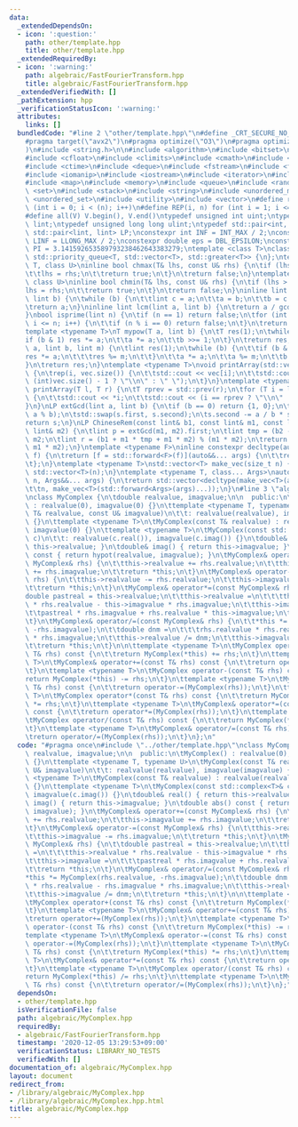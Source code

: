 ```yaml
---
data:
  _extendedDependsOn:
  - icon: ':question:'
    path: other/template.hpp
    title: other/template.hpp
  _extendedRequiredBy:
  - icon: ':warning:'
    path: algebraic/FastFourierTransform.hpp
    title: algebraic/FastFourierTransform.hpp
  _extendedVerifiedWith: []
  _pathExtension: hpp
  _verificationStatusIcon: ':warning:'
  attributes:
    links: []
  bundledCode: "#line 2 \"other/template.hpp\"\n#define _CRT_SECURE_NO_WARNINGS\n\
    #pragma target(\"avx2\")\n#pragma optimize(\"O3\")\n#pragma optimize(\"unroll-loops\"\
    )\n#include <string.h>\n\n#include <algorithm>\n#include <bitset>\n#include <cassert>\n\
    #include <cfloat>\n#include <climits>\n#include <cmath>\n#include <complex>\n\
    #include <ctime>\n#include <deque>\n#include <fstream>\n#include <functional>\n\
    #include <iomanip>\n#include <iostream>\n#include <iterator>\n#include <list>\n\
    #include <map>\n#include <memory>\n#include <queue>\n#include <random>\n#include\
    \ <set>\n#include <stack>\n#include <string>\n#include <unordered_map>\n#include\
    \ <unordered_set>\n#include <utility>\n#include <vector>\n#define rep(i, n) for\
    \ (int i = 0; i < (n); i++)\n#define REP(i, n) for (int i = 1; i <= (n); i++)\n\
    #define all(V) V.begin(), V.end()\ntypedef unsigned int uint;\ntypedef long long\
    \ lint;\ntypedef unsigned long long ulint;\ntypedef std::pair<int, int> P;\ntypedef\
    \ std::pair<lint, lint> LP;\nconstexpr int INF = INT_MAX / 2;\nconstexpr lint\
    \ LINF = LLONG_MAX / 2;\nconstexpr double eps = DBL_EPSILON;\nconstexpr double\
    \ PI = 3.141592653589793238462643383279;\ntemplate <class T>\nclass prique : public\
    \ std::priority_queue<T, std::vector<T>, std::greater<T>> {\n};\ntemplate <class\
    \ T, class U>\ninline bool chmax(T& lhs, const U& rhs) {\n\tif (lhs < rhs) {\n\
    \t\tlhs = rhs;\n\t\treturn true;\n\t}\n\treturn false;\n}\ntemplate <class T,\
    \ class U>\ninline bool chmin(T& lhs, const U& rhs) {\n\tif (lhs > rhs) {\n\t\t\
    lhs = rhs;\n\t\treturn true;\n\t}\n\treturn false;\n}\ninline lint gcd(lint a,\
    \ lint b) {\n\twhile (b) {\n\t\tlint c = a;\n\t\ta = b;\n\t\tb = c % b;\n\t}\n\
    \treturn a;\n}\ninline lint lcm(lint a, lint b) {\n\treturn a / gcd(a, b) * b;\n\
    }\nbool isprime(lint n) {\n\tif (n == 1) return false;\n\tfor (int i = 2; i *\
    \ i <= n; i++) {\n\t\tif (n % i == 0) return false;\n\t}\n\treturn true;\n}\n\
    template <typename T>\nT mypow(T a, lint b) {\n\tT res(1);\n\twhile (b) {\n\t\t\
    if (b & 1) res *= a;\n\t\ta *= a;\n\t\tb >>= 1;\n\t}\n\treturn res;\n}\nlint modpow(lint\
    \ a, lint b, lint m) {\n\tlint res(1);\n\twhile (b) {\n\t\tif (b & 1) {\n\t\t\t\
    res *= a;\n\t\t\tres %= m;\n\t\t}\n\t\ta *= a;\n\t\ta %= m;\n\t\tb >>= 1;\n\t\
    }\n\treturn res;\n}\ntemplate <typename T>\nvoid printArray(std::vector<T>& vec)\
    \ {\n\trep(i, vec.size()) {\n\t\tstd::cout << vec[i];\n\t\tstd::cout << (i ==\
    \ (int)vec.size() - 1 ? \"\\n\" : \" \");\n\t}\n}\ntemplate <typename T>\nvoid\
    \ printArray(T l, T r) {\n\tT rprev = std::prev(r);\n\tfor (T i = l; i != r; i++)\
    \ {\n\t\tstd::cout << *i;\n\t\tstd::cout << (i == rprev ? \"\\n\" : \" \");\n\t\
    }\n}\nLP extGcd(lint a, lint b) {\n\tif (b == 0) return {1, 0};\n\tLP s = extGcd(b,\
    \ a % b);\n\tstd::swap(s.first, s.second);\n\ts.second -= a / b * s.first;\n\t\
    return s;\n}\nLP ChineseRem(const lint& b1, const lint& m1, const lint& b2, const\
    \ lint& m2) {\n\tlint p = extGcd(m1, m2).first;\n\tlint tmp = (b2 - b1) * p %\
    \ m2;\n\tlint r = (b1 + m1 * tmp + m1 * m2) % (m1 * m2);\n\treturn std::make_pair(r,\
    \ m1 * m2);\n}\ntemplate <typename F>\ninline constexpr decltype(auto) lambda_fix(F&&\
    \ f) {\n\treturn [f = std::forward<F>(f)](auto&&... args) {\n\t\treturn f(f, std::forward<decltype(args)>(args)...);\n\
    \t};\n}\ntemplate <typename T>\nstd::vector<T> make_vec(size_t n) {\n\treturn\
    \ std::vector<T>(n);\n}\ntemplate <typename T, class... Args>\nauto make_vec(size_t\
    \ n, Args&&... args) {\n\treturn std::vector<decltype(make_vec<T>(args...))>(\n\
    \t\tn, make_vec<T>(std::forward<Args>(args)...));\n}\n#line 3 \"algebraic/MyComplex.hpp\"\
    \nclass MyComplex {\n\tdouble realvalue, imagvalue;\n\n  public:\n\tMyComplex()\
    \ : realvalue(0), imagvalue(0) {}\n\ttemplate <typename T, typename U>\n\tMyComplex(const\
    \ T& realvalue, const U& imagvalue)\n\t\t: realvalue(realvalue), imagvalue(imagvalue)\
    \ {}\n\ttemplate <typename T>\n\tMyComplex(const T& realvalue) : realvalue(realvalue),\
    \ imagvalue(0) {}\n\ttemplate <typename T>\n\tMyComplex(const std::complex<T>&\
    \ c)\n\t\t: realvalue(c.real()), imagvalue(c.imag()) {}\n\tdouble& real() { return\
    \ this->realvalue; }\n\tdouble& imag() { return this->imagvalue; }\n\tdouble abs()\
    \ const { return hypot(realvalue, imagvalue); }\n\tMyComplex& operator+=(const\
    \ MyComplex& rhs) {\n\t\tthis->realvalue += rhs.realvalue;\n\t\tthis->imagvalue\
    \ += rhs.imagvalue;\n\t\treturn *this;\n\t}\n\tMyComplex& operator-=(const MyComplex&\
    \ rhs) {\n\t\tthis->realvalue -= rhs.realvalue;\n\t\tthis->imagvalue -= rhs.imagvalue;\n\
    \t\treturn *this;\n\t}\n\tMyComplex& operator*=(const MyComplex& rhs) {\n\t\t\
    double pastreal = this->realvalue;\n\t\tthis->realvalue =\n\t\t\tthis->realvalue\
    \ * rhs.realvalue - this->imagvalue * rhs.imagvalue;\n\t\tthis->imagvalue =\n\t\
    \t\tpastreal * rhs.imagvalue + rhs.realvalue * this->imagvalue;\n\t\treturn *this;\n\
    \t}\n\tMyComplex& operator/=(const MyComplex& rhs) {\n\t\t*this *= MyComplex(rhs.realvalue,\
    \ -rhs.imagvalue);\n\t\tdouble dnm =\n\t\t\trhs.realvalue * rhs.realvalue - rhs.imagvalue\
    \ * rhs.imagvalue;\n\t\tthis->realvalue /= dnm;\n\t\tthis->imagvalue /= dnm;\n\
    \t\treturn *this;\n\t}\n\n\ttemplate <typename T>\n\tMyComplex operator+(const\
    \ T& rhs) const {\n\t\treturn MyComplex(*this) += rhs;\n\t}\n\ttemplate <typename\
    \ T>\n\tMyComplex& operator+=(const T& rhs) const {\n\t\treturn operator+=(MyComplex(rhs));\n\
    \t}\n\ttemplate <typename T>\n\tMyComplex operator-(const T& rhs) const {\n\t\t\
    return MyComplex(*this) -= rhs;\n\t}\n\ttemplate <typename T>\n\tMyComplex& operator-=(const\
    \ T& rhs) const {\n\t\treturn operator-=(MyComplex(rhs));\n\t}\n\ttemplate <typename\
    \ T>\n\tMyComplex operator*(const T& rhs) const {\n\t\treturn MyComplex(*this)\
    \ *= rhs;\n\t}\n\ttemplate <typename T>\n\tMyComplex& operator*=(const T& rhs)\
    \ const {\n\t\treturn operator*=(MyComplex(rhs));\n\t}\n\ttemplate <typename T>\n\
    \tMyComplex operator/(const T& rhs) const {\n\t\treturn MyComplex(*this) /= rhs;\n\
    \t}\n\ttemplate <typename T>\n\tMyComplex& operator/=(const T& rhs) const {\n\t\
    \treturn operator/=(MyComplex(rhs));\n\t}\n};\n"
  code: "#pragma once\n#include \"../other/template.hpp\"\nclass MyComplex {\n\tdouble\
    \ realvalue, imagvalue;\n\n  public:\n\tMyComplex() : realvalue(0), imagvalue(0)\
    \ {}\n\ttemplate <typename T, typename U>\n\tMyComplex(const T& realvalue, const\
    \ U& imagvalue)\n\t\t: realvalue(realvalue), imagvalue(imagvalue) {}\n\ttemplate\
    \ <typename T>\n\tMyComplex(const T& realvalue) : realvalue(realvalue), imagvalue(0)\
    \ {}\n\ttemplate <typename T>\n\tMyComplex(const std::complex<T>& c)\n\t\t: realvalue(c.real()),\
    \ imagvalue(c.imag()) {}\n\tdouble& real() { return this->realvalue; }\n\tdouble&\
    \ imag() { return this->imagvalue; }\n\tdouble abs() const { return hypot(realvalue,\
    \ imagvalue); }\n\tMyComplex& operator+=(const MyComplex& rhs) {\n\t\tthis->realvalue\
    \ += rhs.realvalue;\n\t\tthis->imagvalue += rhs.imagvalue;\n\t\treturn *this;\n\
    \t}\n\tMyComplex& operator-=(const MyComplex& rhs) {\n\t\tthis->realvalue -= rhs.realvalue;\n\
    \t\tthis->imagvalue -= rhs.imagvalue;\n\t\treturn *this;\n\t}\n\tMyComplex& operator*=(const\
    \ MyComplex& rhs) {\n\t\tdouble pastreal = this->realvalue;\n\t\tthis->realvalue\
    \ =\n\t\t\tthis->realvalue * rhs.realvalue - this->imagvalue * rhs.imagvalue;\n\
    \t\tthis->imagvalue =\n\t\t\tpastreal * rhs.imagvalue + rhs.realvalue * this->imagvalue;\n\
    \t\treturn *this;\n\t}\n\tMyComplex& operator/=(const MyComplex& rhs) {\n\t\t\
    *this *= MyComplex(rhs.realvalue, -rhs.imagvalue);\n\t\tdouble dnm =\n\t\t\trhs.realvalue\
    \ * rhs.realvalue - rhs.imagvalue * rhs.imagvalue;\n\t\tthis->realvalue /= dnm;\n\
    \t\tthis->imagvalue /= dnm;\n\t\treturn *this;\n\t}\n\n\ttemplate <typename T>\n\
    \tMyComplex operator+(const T& rhs) const {\n\t\treturn MyComplex(*this) += rhs;\n\
    \t}\n\ttemplate <typename T>\n\tMyComplex& operator+=(const T& rhs) const {\n\t\
    \treturn operator+=(MyComplex(rhs));\n\t}\n\ttemplate <typename T>\n\tMyComplex\
    \ operator-(const T& rhs) const {\n\t\treturn MyComplex(*this) -= rhs;\n\t}\n\t\
    template <typename T>\n\tMyComplex& operator-=(const T& rhs) const {\n\t\treturn\
    \ operator-=(MyComplex(rhs));\n\t}\n\ttemplate <typename T>\n\tMyComplex operator*(const\
    \ T& rhs) const {\n\t\treturn MyComplex(*this) *= rhs;\n\t}\n\ttemplate <typename\
    \ T>\n\tMyComplex& operator*=(const T& rhs) const {\n\t\treturn operator*=(MyComplex(rhs));\n\
    \t}\n\ttemplate <typename T>\n\tMyComplex operator/(const T& rhs) const {\n\t\t\
    return MyComplex(*this) /= rhs;\n\t}\n\ttemplate <typename T>\n\tMyComplex& operator/=(const\
    \ T& rhs) const {\n\t\treturn operator/=(MyComplex(rhs));\n\t}\n};"
  dependsOn:
  - other/template.hpp
  isVerificationFile: false
  path: algebraic/MyComplex.hpp
  requiredBy:
  - algebraic/FastFourierTransform.hpp
  timestamp: '2020-12-05 13:29:53+09:00'
  verificationStatus: LIBRARY_NO_TESTS
  verifiedWith: []
documentation_of: algebraic/MyComplex.hpp
layout: document
redirect_from:
- /library/algebraic/MyComplex.hpp
- /library/algebraic/MyComplex.hpp.html
title: algebraic/MyComplex.hpp
---
```

